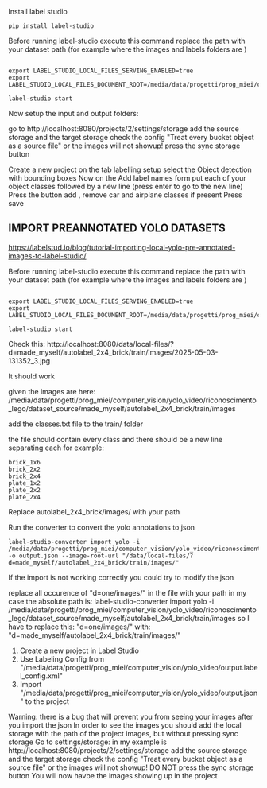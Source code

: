 




Install label studio

```
pip install label-studio
```


Before running label-studio execute this command replace the path with your dataset path (for example where the images and labels folders are )
```

export LABEL_STUDIO_LOCAL_FILES_SERVING_ENABLED=true
export LABEL_STUDIO_LOCAL_FILES_DOCUMENT_ROOT=/media/data/progetti/prog_miei/computer_vision/yolo_video/riconoscimento_lego/dataset_source/

label-studio start
```




Now setup the input and output folders:

go to
http://localhost:8080/projects/2/settings/storage
add the source storage and the target storage
check the config "Treat every bucket object as a source file"   or the images will not showup!
press the sync storage button

Create a new project
on the tab  labelling setup select the Object detection with bounding boxes
Now on the Add label names  form  put each of your object classes followed by a new line (press enter to  go to the new line)
Press the button add , remove car and airplane classes if present
Press save














## IMPORT PREANNOTATED YOLO DATASETS
https://labelstud.io/blog/tutorial-importing-local-yolo-pre-annotated-images-to-label-studio/


Before running label-studio execute this command replace the path with your dataset path (for example where the images and labels folders are )

```

export LABEL_STUDIO_LOCAL_FILES_SERVING_ENABLED=true
export LABEL_STUDIO_LOCAL_FILES_DOCUMENT_ROOT=/media/data/progetti/prog_miei/computer_vision/yolo_video/riconoscimento_lego/dataset_source/

label-studio start
```



Check this:
http://localhost:8080/data/local-files/?d=made_myself/autolabel_2x4_brick/train/images/2025-05-03-131352_3.jpg

It should work



given the images are here:
 /media/data/progetti/prog_miei/computer_vision/yolo_video/riconoscimento_lego/dataset_source/made_myself/autolabel_2x4_brick/train/images






add the classes.txt file to the train/ folder


the file should contain every class and there should be a new line separating each
for example:

```
brick_1x6
brick_2x2
brick_2x4
plate_1x2
plate_2x2
plate_2x4
```



Replace autolabel_2x4_brick/images/  with your path

Run the converter to convert the yolo annotations to json

```
label-studio-converter import yolo -i /media/data/progetti/prog_miei/computer_vision/yolo_video/riconoscimento_lego/dataset_source/made_myself/autolabel_2x4_brick/train/ -o output.json --image-root-url "/data/local-files/?d=made_myself/autolabel_2x4_brick/train/images/"
```



If the import is not working correctly you could try to modify the json 

replace all occurence of "d=one/images/" in the file with your path 
in my case the absolute path is:
label-studio-converter import yolo -i /media/data/progetti/prog_miei/computer_vision/yolo_video/riconoscimento_lego/dataset_source/made_myself/autolabel_2x4_brick/train/images
so I have to replace this:
"d=one/images/"   with: "d=made_myself/autolabel_2x4_brick/train/images/"  



  1. Create a new project in Label Studio
  2. Use Labeling Config from "/media/data/progetti/prog_miei/computer_vision/yolo_video/output.label_config.xml"
  3. Import "/media/data/progetti/prog_miei/computer_vision/yolo_video/output.json" to the project
  
  
  
Warning:
there is a bug that will prevent you from seeing your images after you import the json
In order to see the images you should add the local storage with the path of the project images, but without pressing sync storage
Go to settings/storage:
in my example is http://localhost:8080/projects/2/settings/storage
add the source storage and the target storage
check the config "Treat every bucket object as a source file"   or the images will not showup!
DO NOT press the sync storage button
You will now havbe the images showing up in the project

